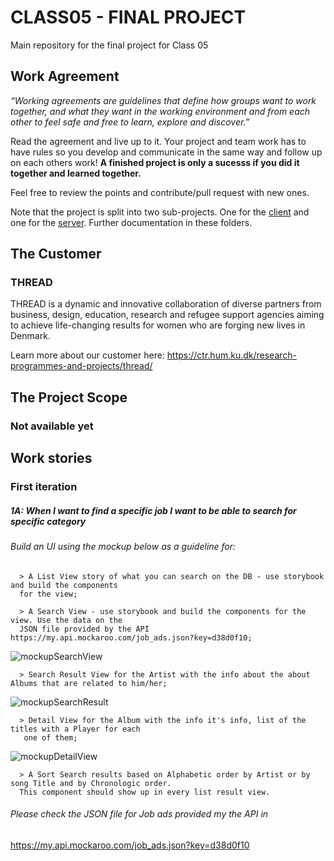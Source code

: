 
# CLASS05 - FINAL PROJECT

Main repository for the final project for Class 05

## Work Agreement

_“Working agreements are guidelines that define how groups want to work together, and what they want in the working environment and from each other to feel safe and free to learn, explore and discover.”_

Read the agreement and live up to it. Your project and team work has to have rules so you develop and communicate in the same way and follow up on each others work! **A finished project is only a sucesss if you did it together and learned together.**

Feel free to review the points and contribute/pull request with new ones.

Note that the project is split into two sub-projects. One for the [client](/client) and one for the [server](server). Further documentation in these folders.

## The Customer

### THREAD 

THREAD is a dynamic and innovative collaboration of diverse partners from business, design, education, research and refugee support agencies aiming to achieve life-changing results for women who are forging new lives in Denmark.

Learn more about our customer here: https://ctr.hum.ku.dk/research-programmes-and-projects/thread/

## The Project Scope

### Not available yet

## Work stories

### First iteration

##### 1A: When I want to find a specific job I want to be able to search for specific category 

###### Build an UI using the mockup below as a guideline for:

      > A List View story of what you can search on the DB - use storybook and build the components
      for the view;

      > A Search View - use storybook and build the components for the view. Use the data on the
      JSON file provided by the API https://my.api.mockaroo.com/job_ads.json?key=d38d0f10;

![mockupSearchView](./images/mockupSearchView.png)

      > Search Result View for the Artist with the info about the about Albums that are related to him/her;

![mockupSearchResult](./images/mockupSearchResult.png)

      > Detail View for the Album with the info it's info, list of the titles with a Player for each
       one of them;

![mockupDetailView](./images/mockupDetailView.png)

      > A Sort Search results based on Alphabetic order by Artist or by song Title and by Chronologic order.
      This component should show up in every list result view.

###### Please check the JSON file for Job ads provided my the API in

https://my.api.mockaroo.com/job_ads.json?key=d38d0f10

